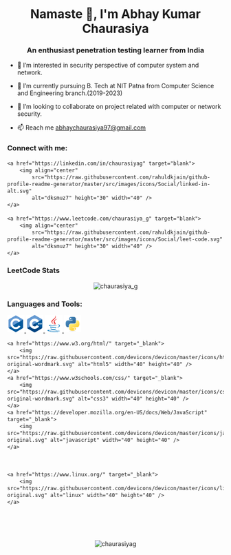 

<h1 align="center">Namaste 🙏, I'm Abhay Kumar Chaurasiya</h1>
<h3 align="center">An enthusiast penetration testing learner from India</h3>


- 👀 I’m interested in security perspective of computer system and network.

- 🌱 I’m currently pursuing B. Tech at NIT Patna from Computer Science and Engineering branch.(2019-2023)

- 💞️ I’m looking to collaborate on project related with computer or network security. 

- 📫 Reach me   abhaychaurasiya97@gmail.com


<h3 align="left">Connect with me:</h3>
<p align="left">
   
    <a href="https://linkedin.com/in/chaurasiyag" target="blank">
        <img align="center"
            src="https://raw.githubusercontent.com/rahuldkjain/github-profile-readme-generator/master/src/images/icons/Social/linked-in-alt.svg"
            alt="dksmuz7" height="30" width="40" />
    </a>
    
    <a href="https://www.leetcode.com/chaurasiya_g" target="blank">
        <img align="center"
            src="https://raw.githubusercontent.com/rahuldkjain/github-profile-readme-generator/master/src/images/icons/Social/leet-code.svg"
            alt="dksmuz7" height="30" width="40" />
    </a>
</p>

<h3 align="left">LeetCode Stats</h3>
<p align="center">
    <img align="center" src="https://leetcode.card.workers.dev/?username=chaurasiya_g&theme=auto" alt="chaurasiya_g" />
</p>

<h3 align="left">Languages and Tools:</h3>
<p align="left">
    <a href="https://www.cprogramming.com/" target="_blank">
        <img src="https://raw.githubusercontent.com/devicons/devicon/master/icons/c/c-original.svg" alt="c" width="40" height="40" />
    </a>
    <a href="https://www.w3schools.com/cpp/" target="_blank">
        <img src="https://raw.githubusercontent.com/devicons/devicon/master/icons/cplusplus/cplusplus-original.svg" alt="cplusplus" width="40" height="40" />
    </a>
    <a href="https://www.java.com" target="_blank"> 
        <img src="https://raw.githubusercontent.com/devicons/devicon/master/icons/java/java-original.svg" alt="java" width="40" height="40" />
    </a>
    <a href="https://www.python.org" target="_blank"> 
        <img src="https://raw.githubusercontent.com/devicons/devicon/master/icons/python/python-original.svg" alt="python" width="40" height="40" />
    </a>
   
    <a href="https://www.w3.org/html/" target="_blank">
        <img src="https://raw.githubusercontent.com/devicons/devicon/master/icons/html5/html5-original-wordmark.svg" alt="html5" width="40" height="40" />
    </a>
    <a href="https://www.w3schools.com/css/" target="_blank">
        <img src="https://raw.githubusercontent.com/devicons/devicon/master/icons/css3/css3-original-wordmark.svg" alt="css3" width="40" height="40" />
    </a>
    <a href="https://developer.mozilla.org/en-US/docs/Web/JavaScript" target="_blank"> 
        <img src="https://raw.githubusercontent.com/devicons/devicon/master/icons/javascript/javascript-original.svg" alt="javascript" width="40" height="40" />
    </a>
    
    
   
    <a href="https://www.linux.org/" target="_blank">
        <img src="https://raw.githubusercontent.com/devicons/devicon/master/icons/linux/linux-original.svg" alt="linux" width="40" height="40" />
    </a>
</p>


<br>
<br>
<br>
<p align="center">
    <img align="center" src="https://github-readme-stats.vercel.app/api/top-langs?username=chaurasiyag&show_icons=true&locale=en&layout=compact" alt="chaurasiyag" />
</p>
